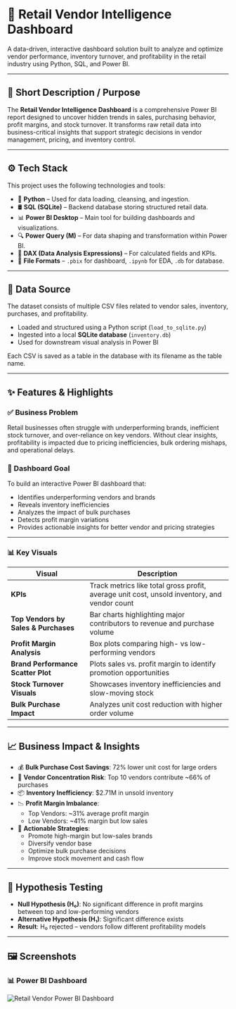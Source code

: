 # 🛒 Retail Vendor Intelligence Dashboard

A data-driven, interactive dashboard solution built to analyze and optimize vendor performance, inventory turnover, and profitability in the retail industry using Python, SQL, and Power BI.

---

## 📝 Short Description / Purpose

The **Retail Vendor Intelligence Dashboard** is a comprehensive Power BI report designed to uncover hidden trends in sales, purchasing behavior, profit margins, and stock turnover. It transforms raw retail data into business-critical insights that support strategic decisions in vendor management, pricing, and inventory control.

---

## ⚙️ Tech Stack

This project uses the following technologies and tools:

- 🐍 **Python** – Used for data loading, cleansing, and ingestion.
- 🛢️ **SQL (SQLite)** – Backend database storing structured retail data.
- 📊 **Power BI Desktop** – Main tool for building dashboards and visualizations.
- 🔍 **Power Query (M)** – For data shaping and transformation within Power BI.
- 🧮 **DAX (Data Analysis Expressions)** – For calculated fields and KPIs.
- 💾 **File Formats** – `.pbix` for dashboard, `.ipynb` for EDA, `.db` for database.

---

## 📂 Data Source

The dataset consists of multiple CSV files related to vendor sales, inventory, purchases, and profitability.

- Loaded and structured using a Python script (`load_to_sqlite.py`)
- Ingested into a local **SQLite database** (`inventory.db`)
- Used for downstream visual analysis in Power BI

Each CSV is saved as a table in the database with its filename as the table name.

---

## ✨ Features & Highlights

### ✅ Business Problem

Retail businesses often struggle with underperforming brands, inefficient stock turnover, and over-reliance on key vendors. Without clear insights, profitability is impacted due to pricing inefficiencies, bulk ordering mishaps, and operational delays.

### 🎯 Dashboard Goal

To build an interactive Power BI dashboard that:

- Identifies underperforming vendors and brands
- Reveals inventory inefficiencies
- Analyzes the impact of bulk purchases
- Detects profit margin variations
- Provides actionable insights for better vendor and pricing strategies

---

### 📊 Key Visuals

| Visual | Description |
|--------|-------------|
| **KPIs** | Track metrics like total gross profit, average unit cost, unsold inventory, and vendor count |
| **Top Vendors by Sales & Purchases** | Bar charts highlighting major contributors to revenue and purchase volume |
| **Profit Margin Analysis** | Box plots comparing high- vs low-performing vendors |
| **Brand Performance Scatter Plot** | Plots sales vs. profit margin to identify promotion opportunities |
| **Stock Turnover Visuals** | Showcases inventory inefficiencies and slow-moving stock |
| **Bulk Purchase Impact** | Analyzes unit cost reduction with higher order volume |

---

## 📈 Business Impact & Insights

- 💰 **Bulk Purchase Cost Savings**: 72% lower unit cost for large orders
- 🧾 **Vendor Concentration Risk**: Top 10 vendors contribute ~66% of purchases
- 📦 **Inventory Inefficiency**: $2.71M in unsold inventory
- 📉 **Profit Margin Imbalance**:
  - Top Vendors: ~31% average profit margin
  - Low Vendors: ~41% margin but low sales
- 📌 **Actionable Strategies**:
  - Promote high-margin but low-sales brands
  - Diversify vendor base
  - Optimize bulk purchase decisions
  - Improve stock movement and cash flow

---

## 🧪 Hypothesis Testing

- **Null Hypothesis (H₀)**: No significant difference in profit margins between top and low-performing vendors
- **Alternative Hypothesis (H₁)**: Significant difference exists
- **Result**: H₀ rejected – vendors follow different profitability models

---

## 🖼️ Screenshots

### 📊 Power BI Dashboard
![Retail Vendor Power BI Dashboard](screenshots/dashboard.png)

